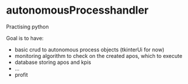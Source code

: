 # autonomousProcesshandler

Practising python

Goal is to have:
- basic crud to autonomous process objects (tkinterUi for now)
- monitoring algorithm to check on the created apos, which to execute
- database storing apos and kpis
- ...
- profit
